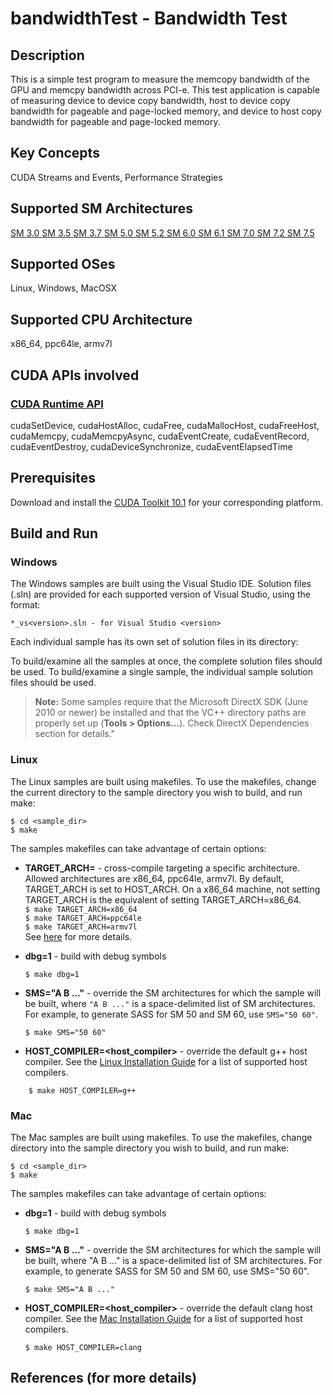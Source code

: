 # bandwidthTest - Bandwidth Test

## Description

This is a simple test program to measure the memcopy bandwidth of the GPU and memcpy bandwidth across PCI-e. This test application is capable of measuring device to device copy bandwidth, host to device copy bandwidth for pageable and page-locked memory, and device to host copy bandwidth for pageable and page-locked memory.

## Key Concepts

CUDA Streams and Events, Performance Strategies

## Supported SM Architectures

[SM 3.0 ](https://developer.nvidia.com/cuda-gpus)  [SM 3.5 ](https://developer.nvidia.com/cuda-gpus)  [SM 3.7 ](https://developer.nvidia.com/cuda-gpus)  [SM 5.0 ](https://developer.nvidia.com/cuda-gpus)  [SM 5.2 ](https://developer.nvidia.com/cuda-gpus)  [SM 6.0 ](https://developer.nvidia.com/cuda-gpus)  [SM 6.1 ](https://developer.nvidia.com/cuda-gpus)  [SM 7.0 ](https://developer.nvidia.com/cuda-gpus)  [SM 7.2 ](https://developer.nvidia.com/cuda-gpus)  [SM 7.5 ](https://developer.nvidia.com/cuda-gpus)

## Supported OSes

Linux, Windows, MacOSX

## Supported CPU Architecture

x86_64, ppc64le, armv7l

## CUDA APIs involved

### [CUDA Runtime API](http://docs.nvidia.com/cuda/cuda-runtime-api/index.html)
cudaSetDevice, cudaHostAlloc, cudaFree, cudaMallocHost, cudaFreeHost, cudaMemcpy, cudaMemcpyAsync, cudaEventCreate, cudaEventRecord, cudaEventDestroy, cudaDeviceSynchronize, cudaEventElapsedTime

## Prerequisites

Download and install the [CUDA Toolkit 10.1](https://developer.nvidia.com/cuda-downloads) for your corresponding platform.

## Build and Run

### Windows
The Windows samples are built using the Visual Studio IDE. Solution files (.sln) are provided for each supported version of Visual Studio, using the format:
```
*_vs<version>.sln - for Visual Studio <version>
```
Each individual sample has its own set of solution files in its directory:

To build/examine all the samples at once, the complete solution files should be used. To build/examine a single sample, the individual sample solution files should be used.
> **Note:** Some samples require that the Microsoft DirectX SDK (June 2010 or newer) be installed and that the VC++ directory paths are properly set up (**Tools > Options...**). Check DirectX Dependencies section for details."

### Linux
The Linux samples are built using makefiles. To use the makefiles, change the current directory to the sample directory you wish to build, and run make:
```
$ cd <sample_dir>
$ make
```
The samples makefiles can take advantage of certain options:
*  **TARGET_ARCH=<arch>** - cross-compile targeting a specific architecture. Allowed architectures are x86_64, ppc64le, armv7l.
    By default, TARGET_ARCH is set to HOST_ARCH. On a x86_64 machine, not setting TARGET_ARCH is the equivalent of setting TARGET_ARCH=x86_64.<br/>
`$ make TARGET_ARCH=x86_64` <br/> `$ make TARGET_ARCH=ppc64le` <br/> `$ make TARGET_ARCH=armv7l` <br/>
    See [here](http://docs.nvidia.com/cuda/cuda-samples/index.html#cross-samples) for more details.
*   **dbg=1** - build with debug symbols
    ```
    $ make dbg=1
    ```
*   **SMS="A B ..."** - override the SM architectures for which the sample will be built, where `"A B ..."` is a space-delimited list of SM architectures. For example, to generate SASS for SM 50 and SM 60, use `SMS="50 60"`.
    ```
    $ make SMS="50 60"
    ```

*  **HOST_COMPILER=<host_compiler>** - override the default g++ host compiler. See the [Linux Installation Guide](http://docs.nvidia.com/cuda/cuda-installation-guide-linux/index.html#system-requirements) for a list of supported host compilers.
```
    $ make HOST_COMPILER=g++
```

### Mac
The Mac samples are built using makefiles. To use the makefiles, change directory into the sample directory you wish to build, and run make:
```
$ cd <sample_dir>
$ make
```

The samples makefiles can take advantage of certain options:

*  **dbg=1** - build with debug symbols
    ```
    $ make dbg=1
    ```

*  **SMS="A B ..."** - override the SM architectures for which the sample will be built, where "A B ..." is a space-delimited list of SM architectures. For example, to generate SASS for SM 50 and SM 60, use SMS="50 60".
    ```
    $ make SMS="A B ..."
    ```

*  **HOST_COMPILER=<host_compiler>** - override the default clang host compiler. See the [Mac Installation Guide](http://docs.nvidia.com/cuda/cuda-installation-guide-mac-os-x/index.html#system-requirements) for a list of supported host compilers.
    ```
    $ make HOST_COMPILER=clang
    ```

## References (for more details)

